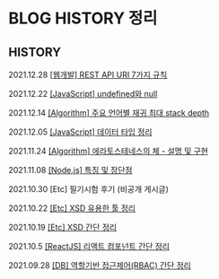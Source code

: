 # BLOG HISTORY 정리

## HISTORY
2021.12.28 [[웹개발] REST API URI 7가지 규칙](https://sanghyeopsang.tistory.com/33)

2021.12.22 [[JavaScript] undefined와 null](https://sanghyeopsang.tistory.com/32)

2021.12.14 [[Algorithm] 주요 언어별 재귀 최대 stack depth](https://sanghyeopsang.tistory.com/31)

2021.12.05 [[JavaScript] 데이터 타입 정리](https://sanghyeopsang.tistory.com/30)

2021.11.24 [[Algorithm] 에라토스테네스의 체 - 설명 및 구현](https://sanghyeopsang.tistory.com/29)

2021.11.08 [[Node.js] 특징 및 장단점](https://sanghyeopsang.tistory.com/28)

2021.10.30 [Etc] 필기시험 후기 (비공개 게시글)

2021.10.22 [[Etc] XSD 유용한 툴 정리](https://sanghyeopsang.tistory.com/26)

2021.10.19 [[Etc] XSD 간단 정리](https://sanghyeopsang.tistory.com/25)

2021.10.5 [[ReactJS] 리액트 컴포넌트 간단 정리](https://sanghyeopsang.tistory.com/24)

2021.09.28 [[DB] 역할기반 접근제어(RBAC) 간단 정리](https://sanghyeopsang.tistory.com/23)
